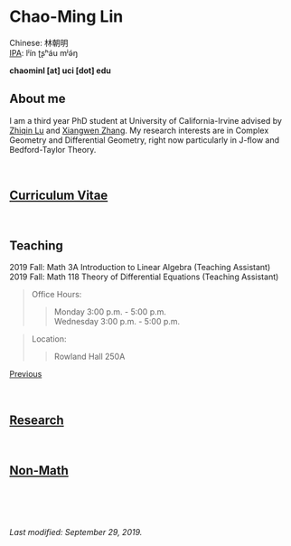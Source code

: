 # Chao-Ming Lin
Chinese: 林朝明    
[IPA](https://en.wikipedia.org/wiki/Help:IPA/Mandarin): lʲín ʈʂʰáu mʲə́ŋ 

**chaominl [at] uci [dot] edu**


## About me
I am a third year PhD student at University of California-Irvine advised by [Zhiqin Lu](https://www.math.uci.edu/~zlu/) and [Xiangwen Zhang](https://www.math.uci.edu/~xiangwen/). My research interests are in Complex Geometry and Differential Geometry, right now particularly in J-flow and Bedford-Taylor Theory.

<br />


## [Curriculum Vitae](https://chaominl.github.io/CV)   

<br />


## Teaching
2019 Fall: Math 3A Introduction to Linear Algebra (Teaching Assistant)   
2019 Fall: Math 118 Theory of Differential Equations (Teaching Assistant)   
> Office Hours: 
>> Monday 3:00 p.m. - 5:00 p.m.   
>> Wednesday 3:00 p.m. - 5:00 p.m. 

> Location: 
>> Rowland Hall 250A   


[Previous](https://chaominl.github.io/TeachingExperience)

<br />


## [Research](https://chaominl.github.io/Research)

<br />

## [Non-Math](https://chaominl.github.io/recreation)

<br />
<br />
<br />


###### Last modified: September 29, 2019.
